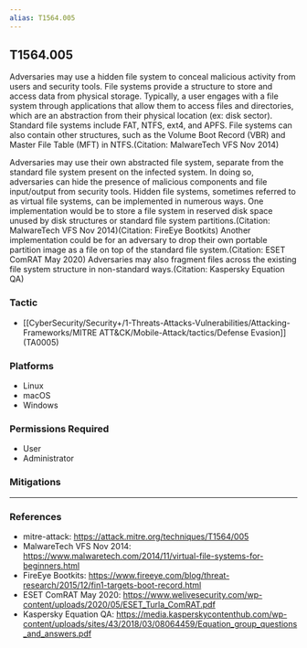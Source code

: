 ```yaml
---
alias: T1564.005
---
```


## T1564.005

Adversaries may use a hidden file system to conceal malicious activity from users and security tools. File systems provide a structure to store and access data from physical storage. Typically, a user engages with a file system through applications that allow them to access files and directories, which are an abstraction from their physical location (ex: disk sector). Standard file systems include FAT, NTFS, ext4, and APFS. File systems can also contain other structures, such as the Volume Boot Record (VBR) and Master File Table (MFT) in NTFS.(Citation: MalwareTech VFS Nov 2014)

Adversaries may use their own abstracted file system, separate from the standard file system present on the infected system. In doing so, adversaries can hide the presence of malicious components and file input/output from security tools. Hidden file systems, sometimes referred to as virtual file systems, can be implemented in numerous ways. One implementation would be to store a file system in reserved disk space unused by disk structures or standard file system partitions.(Citation: MalwareTech VFS Nov 2014)(Citation: FireEye Bootkits) Another implementation could be for an adversary to drop their own portable partition image as a file on top of the standard file system.(Citation: ESET ComRAT May 2020) Adversaries may also fragment files across the existing file system structure in non-standard ways.(Citation: Kaspersky Equation QA)


### Tactic
- [[CyberSecurity/Security+/1-Threats-Attacks-Vulnerabilities/Attacking-Frameworks/MITRE ATT&CK/Mobile-Attack/tactics/Defense Evasion]] (TA0005)

### Platforms
- Linux
- macOS
- Windows

### Permissions Required
- User
- Administrator

### Mitigations


---
### References

- mitre-attack: https://attack.mitre.org/techniques/T1564/005
- MalwareTech VFS Nov 2014: https://www.malwaretech.com/2014/11/virtual-file-systems-for-beginners.html
- FireEye Bootkits: https://www.fireeye.com/blog/threat-research/2015/12/fin1-targets-boot-record.html
- ESET ComRAT May 2020: https://www.welivesecurity.com/wp-content/uploads/2020/05/ESET_Turla_ComRAT.pdf
- Kaspersky Equation QA: https://media.kasperskycontenthub.com/wp-content/uploads/sites/43/2018/03/08064459/Equation_group_questions_and_answers.pdf
